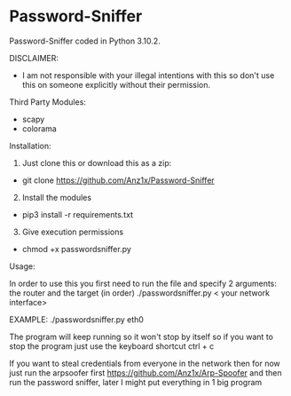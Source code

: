 # Password-Sniffer
Password-Sniffer coded in Python 3.10.2.  

DISCLAIMER:

- I am not responsible with your illegal intentions with this so don't use this on someone explicitly without their permission.

Third Party Modules:

- scapy
- colorama

Installation:

1. Just clone this or download this as a zip:
- git clone https://github.com/Anz1x/Password-Sniffer

2. Install the modules
- pip3 install -r requirements.txt

3. Give execution permissions
- chmod +x passwordsniffer.py

Usage:

In order to use this you first need to run the file and specify 2 arguments: the router and the target (in order)
./passwordsniffer.py < your network interface>

EXAMPLE: ./passwordsniffer.py eth0

The program will keep running so it won't stop by itself so if you want to stop the program just use the keyboard shortcut ctrl + c

If you want to steal credentials from everyone in the network then for now just run the arpsoofer first https://github.com/Anz1x/Arp-Spoofer and then run the password sniffer, later I might put everything in 1 big program
